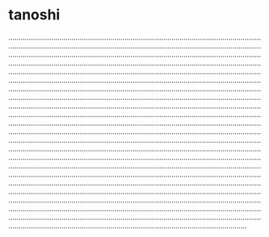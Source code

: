 # tanoshi
.............................................................................................................................................................................................................................................................................................................................................................................................................................................................................................................................................................................................................................................................................................................................................................................................................................................................................................................................................................................................................................................................................................................................................................................................................................................................................................................................................................................................................................................................................................................................................................................................................................................................................................................................................................................................................................................................................................................................................................................................................................................................................................................................................................................................................................................................................................................................................................................................................................................................................................................................................................................................................................................................................................................................................................................................................................................................................................................................................................
